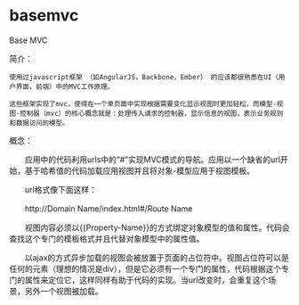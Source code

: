 # basemvc
Base MVC

简介：

	使用过javascript框架 （如AngularJS，Backbone，Ember） 的应该都很熟悉在UI（用户界面，前端）中的MVC工作原理。
	
	这些框架实现了mvc，使得在一个单页面中实现根据需要变化显示视图时更加轻松，而模型-视图-控制器（mvc）的核心概念就是：处理传入请求的控制器，显示信息的视图，表示业务规则和数据访问的模型。
	
概念：

　　应用中的代码利用urls中的“#”实现MVC模式的导航。应用以一个缺省的url开始，基于哈希值的代码加载应用视图并且将对象-模型应用于视图模板。

　　url格式像下面这样：

　　http://Domain Name/index.html#/Route Name

　　视图内容必须以{{Property-Name}}的方式绑定对象模型的值和属性。代码会查找这个专门的模板格式并且代替对象模型中的属性值。

　　以ajax的方式异步加载的视图会被放置于页面的占位符中。视图占位符可以是任何的元素（理想的情况是div），但是它必须有一个专门的属性，代码根据这个专门的属性来定位它，这样同样有助于代码的实现。当url改变时，会重复这个场景，另外一个视图被加载。
